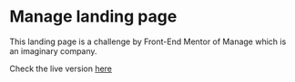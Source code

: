 # Manage landing page

This landing page is a challenge by Front-End Mentor of Manage which is an imaginary company.

Check the live version [here](https://manage-landing-page-eosin.vercel.app/)
